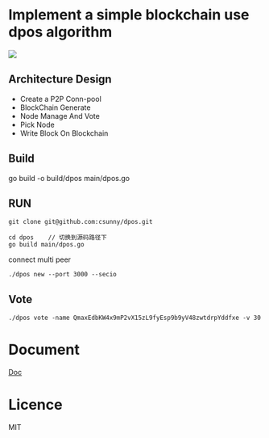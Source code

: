 # Implement a simple blockchain use dpos algorithm
 <a href="https://travis-ci.org/csunny/dpos"><img src="https://travis-ci.org/csunny/dpos.svg?branch=master" /></a>

## Architecture Design
- Create a P2P Conn-pool
- BlockChain Generate
- Node Manage And Vote
- Pick Node
- Write Block On Blockchain

## Build 
go build -o build/dpos  main/dpos.go

## RUN 
```
git clone git@github.com:csunny/dpos.git

cd dpos    // 切换到源码路径下
go build main/dpos.go
```

connect multi peer 
```
./dpos new --port 3000 --secio
```
## Vote
```
./dpos vote -name QmaxEdbKW4x9mP2vX15zL9fyEsp9b9yV48zwtdrpYddfxe -v 30
```

# Document
[Doc](https://xiaozhuanlan.com/topic/3245810967)

# Licence 
MIT
